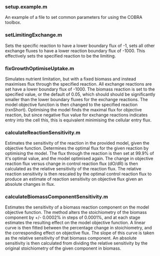 ### setup.example.m

An example of a file to set common parameters for using the COBRA toolbox.

### setLimitingExchange.m

Sets the specific reaction to have a lower boundary flux of -1, sets all other exchange fluxes to have a lower reaction boundary flux of -1000. This effectively sets the specified reaction to be the limiting.

### fixGrowthOptimiseUptake.m

Simulates nutrient limitation, but with a fixed biomass and instead maximises flux through the specified reaction. All exchange reactions are set have a lower boundary flux of -1000. The biomass reaction is set to the specified value, or the default of 0.05, which should should be significantly smaller than the lower boundary fluxes for the exchange reactions. The model objective function is then changed to the specified reaction (rxnShort). Optimising the model finds the maximal flux for objective reaction, but since negative flux value for exchange reactions indicates entry into the cell this, this is equivalent minimising the cellular entry flux.

### calculateReactionSensitivity.m

Estimates the sensitivity of the reaction in the provided model, given the objective function. Determines the optimal flux for the given reaction by optimising the model. The flux through the reaction is then set at 99.9% of it's optimal value, and the model optimised again. The change in objective reaction flux versus change in control reaction flux (dO/dR) is then calculated as the relative sensitivity of the reaction flux. The relative reaction sensitivity is then rescaled by the optimal control reaction flux to produce an estimate of reaction sensitivity on objective flux given an absolute changes in flux. 

### calculateBiomassComponentSensitivity.m

Estimates the sensitivity of a biomass reaction component on the model objective function. The method alters the stoichiometry of the biomass component by +/- 0.0002% in steps of 0.0001%, and at each stage estimates the resulting effect on the model objective function. A linear curve is then fitted between the percentage change in stoichiometry, and the corresponding effect on objective flux. The slope of this curve is taken as the relative sensitivity of that biomass component. An absolute sensitivity is then calculated from dividing the relative sensitivity by the original stoichiometry of the given component in biomass.
